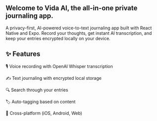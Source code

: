 ## Welcome to Vida AI, the all-in-one private journaling app. 
A privacy-first, AI-powered voice-to-text journaling app built with React Native and Expo. Record your thoughts, get instant AI transcription, and keep your entries encrypted locally on your device.

## ✨ Features
🎙️ Voice recording with OpenAI Whisper transcription

✍️ Text journaling with encrypted local storage

🔍 Search through your entries

🏷️ Auto-tagging based on content

📱 Cross-platform (iOS, Android, Web)
